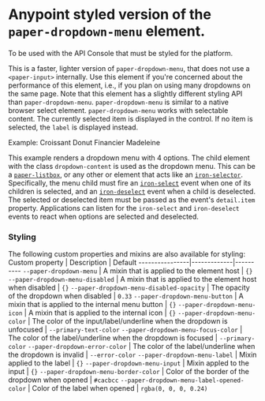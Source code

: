 # Anypoint styled version of the `paper-dropdown-menu` element.

To be used with the API Console that must be styled for the platform.

This is a faster, lighter version of `paper-dropdown-menu`, that does not
use a `<paper-input>` internally. Use this element if you're concerned about
the performance of this element, i.e., if you plan on using many dropdowns on
the same page. Note that this element has a slightly different styling API
than `paper-dropdown-menu`.
`paper-dropdown-menu` is similar to a native browser select element.
`paper-dropdown-menu` works with selectable content. The currently selected
item is displayed in the control. If no item is selected, the `label` is
displayed instead.

Example:
    <paper-dropdown-menu-light label="Your favourite pastry">
      <paper-listbox class="dropdown-content">
        <paper-item>Croissant</paper-item>
        <paper-item>Donut</paper-item>
        <paper-item>Financier</paper-item>
        <paper-item>Madeleine</paper-item>
      </paper-listbox>
    </paper-dropdown-menu-light>

This example renders a dropdown menu with 4 options.
The child element with the class `dropdown-content` is used as the dropdown
menu. This can be a [`paper-listbox`](paper-listbox), or any other or
element that acts like an [`iron-selector`](iron-selector).
Specifically, the menu child must fire an
[`iron-select`](iron-selector#event-iron-select) event when one of its
children is selected, and an [`iron-deselect`](iron-selector#event-iron-deselect)
event when a child is deselected. The selected or deselected item must
be passed as the event's `detail.item` property.
Applications can listen for the `iron-select` and `iron-deselect` events
to react when options are selected and deselected.

### Styling
The following custom properties and mixins are also available for styling:
Custom property | Description | Default
----------------|-------------|----------
`--paper-dropdown-menu` | A mixin that is applied to the element host | `{}`
`--paper-dropdown-menu-disabled` | A mixin that is applied to the element host when disabled | `{}`
`--paper-dropdown-menu-disabled-opacity` | The opacity of the dropdown when disabled  | `0.33`
`--paper-dropdown-menu-button` | A mixin that is applied to the internal menu button | `{}`
`--paper-dropdown-menu-icon` | A mixin that is applied to the internal icon | `{}`
`--paper-dropdown-menu-color` | The color of the input/label/underline when the dropdown is unfocused | `--primary-text-color`
`--paper-dropdown-menu-focus-color` | The color of the label/underline when the dropdown is focused  | `--primary-color`
`--paper-dropdown-error-color` | The color of the label/underline when the dropdown is invalid  | `--error-color`
`--paper-dropdown-menu-label` | Mixin applied to the label | `{}`
`--paper-dropdown-menu-input` | Mixin appled to the input | `{}`
`--paper-dropdown-menu-border-color` | Color of the border of the dropdown when opened | `#cacbcc`
`--paper-dropdown-menu-label-opened-color` | Color of the label when opened | `rgba(0, 0, 0, 0.24)`
